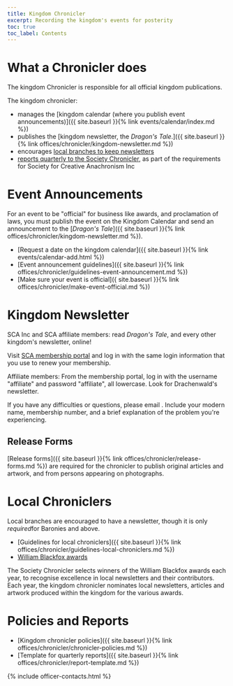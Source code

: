 ```yaml
---
title: Kingdom Chronicler
excerpt: Recording the kingdom's events for posterity
toc: true
toc_label: Contents
---
```



# What a Chronicler does

The kingdom Chronicler is responsible for all official kingdom publications.

The kingdom chronicler:

* manages the [kingdom calendar (where you publish event announcements)]({{ site.baseurl }}{% link events/calendar/index.md %})
* publishes the [kingdom newsletter, the <em>Dragon's Tale</em>.]({{ site.baseurl }}{% link offices/chronicler/kingdom-newsletter.md %})
* encourages [local branches to keep newsletters](#local-chroniclers)
* [reports quarterly to the Society Chronicler](#policies-and-reports), as part of the requirements for Society for Creative Anachronism Inc

# Event Announcements

For an event to be "official" for business like awards, and proclamation of laws, you must publish the event on the Kingdom Calendar and send an announcement to the [_Dragon's Tale_]({{ site.baseurl }}{% link offices/chronicler/kingdom-newsletter.md %}).

* [Request a date on the kingdom calendar]({{ site.baseurl }}{% link events/calendar-add.html %})
* [Event announcement guidelines]({{ site.baseurl }}{% link offices/chronicler/guidelines-event-announcement.md %})
* [Make sure your event is official]({ site.baseurl }}{% link offices/chronicler/make-event-official.md %})

# Kingdom Newsletter

SCA Inc and SCA affiliate members: read _Dragon's Tale_, and every other kingdom's newsletter, online! 

Visit [SCA membership portal](https://members.sca.org/apps/#SignIn) and log in with the same login information that you use to renew your membership.

Affiliate members: From the membership portal, log in with the username "affiliate" and password "affiliate", all lowercase. Look for Drachenwald's newsletter.

If you have any difficulties or questions, please email <script type="text/javascript">document.write(String.fromCharCode(60,97,32,104,114,101,102,61,39,109,97,105,108,116,111,58,109,101,109,98,101,114,115,104,105,112,64,115,99,97,46,111,114,103,39,62,109,101,109,98,101,114,115,104,105,112,64,115,99,97,46,111,114,103,60,47,97,62));</script>. Include your modern name, membership number, and a brief explanation of the problem you're experiencing.

## Release Forms

[Release forms]({{ site.baseurl }}{% link offices/chronicler/release-forms.md %}) are required for the chronicler to publish original articles and artwork, and from persons appearing on photographs.

# Local Chroniclers

Local branches are encouraged to have a newsletter, though it is only <em>required</em>for Baronies and above.


* [Guidelines for local chroniclers]({{ site.baseurl }}{% link offices/chronicler/guidelines-local-chroniclers.md %})
* [William Blackfox awards](https://www.sca.org/chronicler/)

The Society Chronicler selects winners of the William Blackfox awards each year, to recognise excellence in local newsletters and their contributors. Each year, the kingdom chronicler nominates local newsletters, articles and artwork produced within the kingdom for the various awards.

# Policies and Reports

* [Kingdom chronicler policies]({{ site.baseurl }}{% link offices/chronicler/chronicler-policies.md %})
* [Template for quarterly reports]({{ site.baseurl }}{% link offices/chronicler/report-template.md %})


{% include officer-contacts.html %}